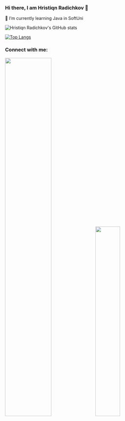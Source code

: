 ### Hi there, I am Hristiqn Radichkov 👋

🌱 I’m currently learning Java in SoftUni

![Hristiqn Radichkov's GitHub stats](https://github-readme-stats.vercel.app/api?username=hradichkov&show_icons=true&theme=transparent)

[![Top Langs](https://github-readme-stats.vercel.app/api/top-langs/?username=hradichkov&layout=compact)](https://github.com/hradichkov/github-readme-stats)

### Connect with me:

<div class='container'>
<img style="height: auto; width: 55%;" class="img" src="https://github-readme-stats.vercel.app/api?username=hradichkov&show_icons=true&theme=blue-green" />
&nbsp;
&nbsp;
<img style="height: auto; width: 40%;" class="img" src="https://github-readme-stats.vercel.app/api/top-langs/?username=hradichkov&theme=blue-green&langs_count=8&layout=compact" /></div>
</div>


<!--
**hradichkov/hradichkov** is a ✨ _special_ ✨ repository because its `README.md` (this file) appears on your GitHub profile.

Here are some ideas to get you started:

- 🔭 I’m currently working on ...
- 🌱 I’m currently learning ...
- 👯 I’m looking to collaborate on ...
- 🤔 I’m looking for help with ...
- 💬 Ask me about ...
- 📫 How to reach me: ...
- 😄 Pronouns: ...
- ⚡ Fun fact: ...
-->
